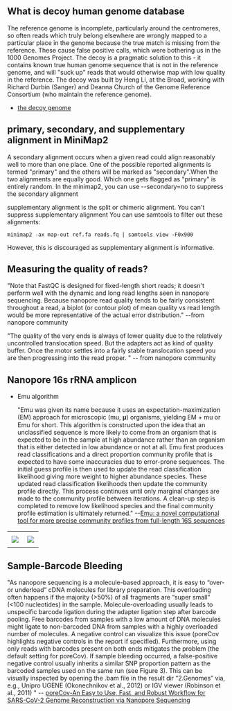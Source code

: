 ## What is decoy human genome database 

The reference genome is incomplete, particularly around the centromeres, so often reads which truly belong elsewhere are wrongly mapped to a particular place in the genome because the true match is missing from the reference. These cause false positive calls, which were bothering us in the 1000 Genomes Project. The decoy is a pragmatic solution to this - it contains known true human genome sequence that is not in the reference genome, and will "suck up" reads that would otherwise map with low quality in the reference. The decoy was built by Heng Li, at the Broad, working with Richard Durbin (Sanger) and Deanna Church of the Genome Reference Consortium (who maintain the reference genome).

- [the decoy genome](https://www.cureffi.org/2013/02/01/the-decoy-genome/)

## primary, secondary, and supplementary alignment in MiniMap2
A secondary alignment occurs when a given read could align reasonably well to more than one place. One of the possible reported alignments is termed "primary" and the others will be marked as "secondary".When the two alignments are equally good. Which one gets flagged as "primary" is entirely random. In the minimap2, you can use --secondary=no to suppress the secondary alignment

supplementary alignment is the split or chimeric alignment. You can't suppress supplementary alignment  You can use samtools to filter out these alignments:
```
minimap2 -ax map-out ref.fa reads.fq | samtools view -F0x900
```

However, this is discouraged as supplementary alignment is informative.

## Measuring the quality of reads?
"Note that FastQC is designed for fixed-length short reads; it doesn't perform well with the dynamic and long read lengths seen in nanopore sequencing. Because nanopore read quality tends to be fairly consistent throughout a read, a biplot (or contour plot) of mean quality vs read length would be more representative of the actual error distribution." --from nanopore community

"The quality of the very ends is always of lower quality due to the relatively uncontrolled translocation speed. But the adapters act as kind of quality buffer. Once the motor settles into a fairly stable translocation speed you are then progressing into the read proper. " -- from nanopore community 

## Nanopore 16s rRNA amplicon 
  * Emu algorithm <p>"Emu was given its name because it uses an expectation-maximization (EM) approach for microscopic (mu, 𝛍) organisms, yielding EM + mu or Emu for short. This algorithm is constructed upon the idea that an unclassified sequence is more likely to come from an organism that is expected to be in the sample at high abundance rather than an organism that is either detected in low abundance or not at all. Emu first produces read classifications and a direct proportion community profile that is expected to have some inaccuracies due to error-prone sequences. The initial guess profile is then used to update the read classification likelihood giving more weight to higher abundance species. These updated read classification likelihoods then update the community profile directly. This process continues until only marginal changes are made to the community profile between iterations. A clean-up step is completed to remove low likelihood species and the final community profile estimation is ultimately returned." --[Emu: a novel computational tool for more precise community profiles from full-length 16S sequences](https://microbiologycommunity.nature.com/posts/emu-a-novel-computational-tool-for-more-precise-community-profiles-from-full-length-16s-sequences)</p>
<div id="image-table">
    <table>
	    <tr>
    	    <td style="padding:10px">
        	    <img src="https://github.com/xiaoli-dong/bioinfo_notebook/assets/52679027/f693e227-3127-47fe-adf9-6b1af601716d"/>
      	    </td>
            <td style="padding:10px">
            	<img src="https://github.com/xiaoli-dong/bioinfo_notebook/assets/52679027/4b054101-65c9-4464-90d9-58b87374f9a6">
            </td>
        </tr>
    </table>
</div>
 
## Sample-Barcode Bleeding

"As nanopore sequencing is a molecule-based approach, it is easy to “over- or underload” cDNA molecules for library preparation. This overloading often happens if the majority (>50%) of all fragments are “super small” (<100 nucleotides) in the sample. Molecule-overloading usually leads to unspecific barcode ligation during the adapter ligation step after barcode pooling. Free barcodes from samples with a low amount of DNA molecules might ligate to non-barcoded DNA from samples with a highly overloaded number of molecules. A negative control can visualize this issue (poreCov highlights negative controls in the report if specified). Furthermore, using only reads with barcodes present on both ends mitigates the problem (the default setting for poreCov). If sample bleeding occurred, a false-positive negative control usually inherits a similar SNP proportion pattern as the barcoded samples used on the same run (see Figure 3). This can be visually inspected by opening the .bam file in the result dir “2.Genomes” via, e.g., Unipro UGENE (Okonechnikov et al., 2012) or IGV viewer (Robinson et al., 2011) "  -- [poreCov-An Easy to Use, Fast, and Robust Workflow for SARS-CoV-2 Genome Reconstruction via Nanopore Sequencing](https://www.frontiersin.org/articles/10.3389/fgene.2021.711437/full)

